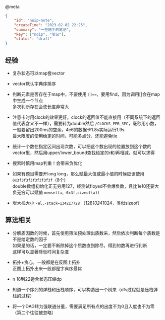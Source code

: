 @meta

```json
{
	"id": "noip-note",
	"createTime": "2023-02-02 22:25",
	"summary": "一些随手的笔记",
	"key": ["noip", "笔记"],
	"status": "draft"
}
```

## 经验

- 复杂状态可以map套vector

- vector默认字典序排序

- 判断元素是否存在于map中，不要使用 `[]==`，要用find，因为调用[]会在map中生成一个节点  
  多次判断存在会使长度非常大

- 注意卡时用clock的效果更好。clock的返回值不能直接用（不同系统下的返回值代表含义不一样），需要转为double然后 `/CLOCKS_PER_SEC`，毫秒用小数，一般要留出200ms的空余，4e6的数据卡1.8s实际运行1.9s  
  最大限度的使用给定的时间，可能多点分，还能避免tle

- 统计一个数在指定区间出现次数，可以把这个数出现的位置放到这个数的vector里，然后用upper/lower_bound查找给定的r和l再相减，就可以求得

- 搜索时慎用map判重！会带来负优化

- 如果有题目需要开long long，那么赋最大值或最小值的时候应该使用 `0x3f3f3f3f3f3f3f3f`（8个）  
  double数组初始化正无穷用127，经测试floyed不会爆负数，且比1e10还要大  
  负无穷可以赋值 `memset(a,-0x3f,sizeof(a))`

- 增大栈大小 `-Wl,-stack=134217728` （128*1024*1024，类似sizeof）

## 算法相关

- 分解质因数的时候，首先使用筛法预处理出质数来，然后依次判断每个质数是不是给定数的因子  
  如果是的话，一定要不断除掉这个质数直到除尽，得到的数再进行判断  
  这样可以显著降低时间复杂度

- 拓扑+贪心，一般都是在反图上拓扑  
  正图上拓扑出来一般都是字典序最优

- n 18到22适合状态压缩dp

- 知道一个序列的弹栈和压栈顺序，可以构造出一个树来（dfs过程就是压栈弹栈的过程）

- 将一个DAG转为强联通分量，需要满足所有点的出度不为0且入度也不为零（第二个往往被忽略）
